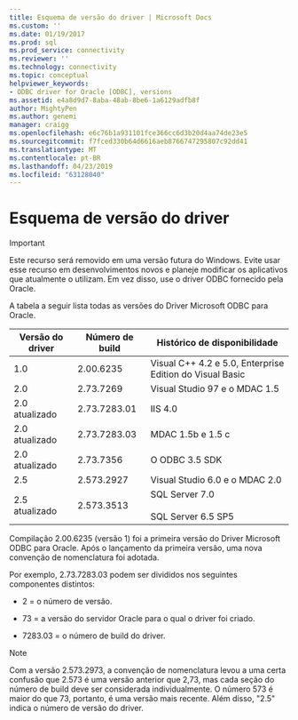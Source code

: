 ```yaml
---
title: Esquema de versão do driver | Microsoft Docs
ms.custom: ''
ms.date: 01/19/2017
ms.prod: sql
ms.prod_service: connectivity
ms.reviewer: ''
ms.technology: connectivity
ms.topic: conceptual
helpviewer_keywords:
- ODBC driver for Oracle [ODBC], versions
ms.assetid: e4a8d9d7-8aba-48ab-8be6-1a6129adfb8f
author: MightyPen
ms.author: genemi
manager: craigg
ms.openlocfilehash: e6c76b1a931101fce366cc6d3b20d4aa74de23e5
ms.sourcegitcommit: f7fced330b64d6616aeb8766747295807c92dd41
ms.translationtype: MT
ms.contentlocale: pt-BR
ms.lasthandoff: 04/23/2019
ms.locfileid: "63128040"
---
```

# <a name="driver-version-scheme"></a>Esquema de versão do driver
> [!IMPORTANT]  
>  Este recurso será removido em uma versão futura do Windows. Evite usar esse recurso em desenvolvimentos novos e planeje modificar os aplicativos que atualmente o utilizam. Em vez disso, use o driver ODBC fornecido pela Oracle.  
  
 A tabela a seguir lista todas as versões do Driver Microsoft ODBC para Oracle.  
  
|Versão do driver|Número de build|Histórico de disponibilidade|  
|--------------------|------------------|--------------------------|  
|1.0|2.00.6235|Visual C++ 4.2 e 5.0, Enterprise Edition do Visual Basic|  
|2.0|2.73.7269|Visual Studio 97 e o MDAC 1.5|  
|2.0 atualizado|2.73.7283.01|IIS 4.0|  
|2.0 atualizado|2.73.7283.03|MDAC 1.5b e 1.5 c|  
|2.0 atualizado|2.73.7356|O ODBC 3.5 SDK|  
|2.5|2.573.2927|Visual Studio 6.0 e o MDAC 2.0|  
|2.5 atualizado|2.573.3513|SQL Server 7.0<br /><br /> SQL Server 6.5 SP5|  
  
 Compilação 2.00.6235 (versão 1) foi a primeira versão do Driver Microsoft ODBC para Oracle. Após o lançamento da primeira versão, uma nova convenção de nomenclatura foi adotada.  
  
 Por exemplo, 2.73.7283.03 podem ser divididos nos seguintes componentes distintos:  
  
-   2 = o número de versão.  
  
-   73 = a versão do servidor Oracle para o qual o driver foi criado.  
  
-   7283.03 = o número de build do driver.  
  
> [!NOTE]  
>  Com a versão 2.573.2973, a convenção de nomenclatura levou a uma certa confusão que 2.573 é uma versão anterior que 2,73, mas cada seção do número de build deve ser considerada individualmente. O número 573 é maior do que 73, portanto, é uma versão mais recente. Além disso, "2.5" indica o número de versão do driver.

